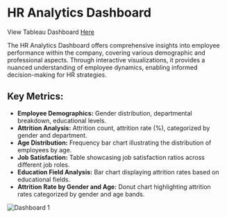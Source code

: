 # HR Analytics Dashboard

View Tableau Dashboard [Here](https://public.tableau.com/app/profile/remigius.ufomba/viz/Book2_17081282084740/Dashboard1)

The HR Analytics Dashboard offers comprehensive insights into employee performance within the company, covering various demographic and professional aspects. Through interactive visualizations, it provides a nuanced understanding of employee dynamics, enabling informed decision-making for HR strategies.

## Key Metrics:
- **Employee Demographics:** Gender distribution, departmental breakdown, educational levels.
- **Attrition Analysis:** Attrition count, attrition rate (%), categorized by gender and department.
- **Age Distribution:** Frequency bar chart illustrating the distribution of employees by age.
- **Job Satisfaction:** Table showcasing job satisfaction ratios across different job roles.
- **Education Field Analysis:** Bar chart displaying attrition rates based on educational fields.
- **Attrition Rate by Gender and Age:** Donut chart highlighting attrition rates categorized by gender and age bands.

![Dashboard 1](https://github.com/Remmy69440/Excel_Tableau-Project/assets/159604919/766ae52e-e04a-4deb-8815-13ade5b666e1)
